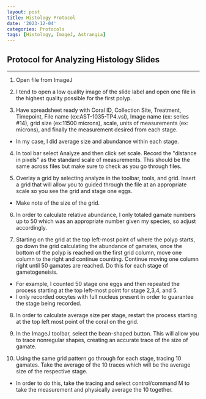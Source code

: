 ```yaml
---
layout: post
title: Histology Protocol
date: '2023-12-04'
categories: Protocols
tags: [Histology, ImageJ, Astrangia]
---
```


## Protocol for Analyzing Histology Slides

---

1) Open file from ImageJ

2) I tend to open a low quality image of the slide label and open one file in the highest quality possible for the first polyp.

3) Have spreadsheet ready with Coral ID, Collection Site, Treatment, Timepoint, File name (ex:AST-1035-TP4.vsi), Image name (ex: series #14), grid size (ex:11500 microns), scale, units of measurements (ex: microns), and finally the measurement desired from each stage.
	
- In my case, I did average size and abundance within each stage.

4) In tool bar select Analyze and then click set scale. Record the "distance in pixels" as the standard scale of measurements. This should be the same across files but make sure to check as you go through files.

5) Overlay a grid by selecting analyze in the toolbar, tools, and grid. Insert a grid that will allow you to guided through the file at an appropriate scale so you see the grid and stage one eggs. 

- 	Make note of the size of the grid.

6) In order to calculate relative abundance, I only totaled gamate numbers up to 50 which was an appropriate number given my species, so adjust accordingly. 

7) Starting on the grid at the top left-most point of where the polyp starts, go down the grid calculating the abundance of gamates, once the bottom of the polyp is reached on the first grid column, move one column to the right and continue counting. Continue moving one column right until 50 gamates are reached. Do this for each stage of gametogeneisis. 

- For example, I counted 50 stage one eggs and then repeated the process starting at the top left-most point for stage 2,3,4, and 5.
- I only recorded oocytes with full nucleus present in order to guarantee the stage being recorded.

8) In order to calculate average size per stage, restart the process starting at the top left most point of the coral on the grid.

9) In the ImageJ toolbar, select the bean-shaped button. This will allow you to trace nonregular shapes, creating an accurate trace of the size of gamate.

10) Using the same grid pattern go through for each stage, tracing 10 gamates. Take the average of the 10 traces which will be the average size of the respective stage. 

- In order to do this, take the tracing and select control/command M to take the measurement and physically average the 10 together.  

